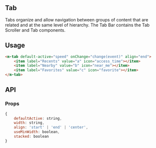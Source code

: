 ## Tab

Tabs organize and allow navigation between groups of content that are related and at the same level of hierarchy. The Tab Bar contains the Tab Scroller and Tab components.

## Usage

```html
<m-tab default-active="speed" onChange="change(event)" align="end">
	<item label="Recents" value="a" icon="access_time"></item>
	<item label="Nearby" value="b" icon="near_me"></item>
	<item label="Favorites" value="c" icon="favorite"></item>
</m-tab>
```

## API

### Props

```jsx
{
	defaultActive: string,
	width: string,
	align: 'start' | 'end' | 'center', 
	useMinWidth: boolean,
	stacked: boolean
}
```
